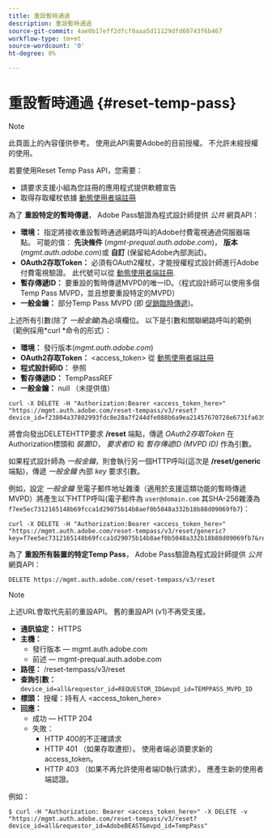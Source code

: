 ```yaml
---
title: 重設暫時通過
description: 重設暫時通過
source-git-commit: 4ae0b17eff2dfcf0aaa5d11129dfd60743f6b467
workflow-type: tm+mt
source-wordcount: '0'
ht-degree: 0%

---
```


# 重設暫時通過 {#reset-temp-pass}

>[!NOTE]
>
>此頁面上的內容僅供參考。 使用此API需要Adobe的目前授權。 不允許未經授權的使用。
>
>若要使用Reset Temp Pass API，您需要：
>- 請要求支援小組為您註冊的應用程式提供軟體宣告
>- 取得存取權杖依據 [動態使用者端註冊](dynamic-client-registration.md)
> 

為了 **重設特定的暫時傳遞**， Adobe Pass驗證為程式設計師提供 *公共* 網頁API：

- **環境：** 指定將接收重設暫時通過網路呼叫的Adobe付費電視通過伺服器端點。 可能的值： **先決條件** (*mgmt-prequal.auth.adobe.com*)， **版本** (*mgmt.auth.adobe.com*)或 **自訂** (保留給Adobe內部測試)。
- **OAuth2存取Token：** 必須有OAuth2權杖，才能授權程式設計師進行Adobe付費電視驗證。 此代號可以從 [動態使用者端註冊](dynamic-client-registration.md).
- **暫存傳遞ID：** 要重設的暫時傳遞MVPD的唯一ID。（程式設計師可以使用多個Temp Pass MVPD，並且想要重設特定的MVPD）
- **一般金鑰：** 部分Temp Pass MVPD (即 [促銷臨時傳遞](promotional-temp-pass.md))。

上述所有引數(除了 *一般金鑰*)為必填欄位。 以下是引數和關聯網路呼叫的範例（範例採用*curl *命令的形式）：

- **環境：** 發行版本(*mgmt.auth.adobe.com*)
- **OAuth2存取Token：** &lt;access_token> 從 [動態使用者端註冊](dynamic-client-registration.md)
- **程式設計師ID：** 參照
- **暫存傳遞ID：** TempPassREF
- **一般金鑰：** null （未提供值）

```curl
curl -X DELETE -H "Authorization:Bearer <access_token_here>" "https://mgmt.auth.adobe.com/reset-tempass/v3/reset?device_id=f23804a37802993fdc8e28a7f244dfe088b6a9ea21457670728e6731fa639991&requestor_id=REF&mvpd_id=TempPassREF"
```

將會向發出DELETEHTTP要求 **/reset** 端點，傳遞 *OAuth2存取Token* 在Authorization標頭和 *裝置ID*， *要求者ID* 和 *暫存傳遞ID (MVPD ID)* 作為引數。

如果程式設計師為 *一般金鑰*，則會執行另一個HTTP呼叫(這次是 **/reset/generic** 端點)，傳遞 *一般金鑰* 內部 *key* 要求引數。

例如，設定 *一般金鑰* 至電子郵件地址雜湊（適用於支援這類功能的暫時傳遞MVPD）將產生以下HTTP呼叫(電子郵件為 `user@domain.com` 其SHA-256雜湊為 `f7ee5ec7312165148b69fcca1d29075b14b8aef0b5048a332b18b88d09069fb7`)：

```curl
curl -X DELETE -H "Authorization:Bearer <access_token_here>"
"https://mgmt.auth.adobe.com/reset-tempass/v3/reset/generic?key=f7ee5ec7312165148b69fcca1d29075b14b8aef0b5048a332b18b88d09069fb7&requestor_id=REF&mvpd_id=TempPassREF"
```


為了 **重設所有裝置的特定Temp Pass**， Adobe Pass驗證為程式設計師提供 *公共* 網頁API：

```url
DELETE https://mgmt.auth.adobe.com/reset-tempass/v3/reset
```

>[!NOTE]
>上述URL會取代先前的重設API。 舊的重設API (v1)不再受支援。

- **通訊協定：** HTTPS
- **主機：**
   - 發行版本 — mgmt.auth.adobe.com
   - 前述 — mgmt-prequal.auth.adobe.com
- **路徑：** /reset-tempass/v3/reset
- **查詢引數：** `device_id=all&requestor_id=REQUESTOR_ID&mvpd_id=TEMPPASS_MVPD_ID`
- **標頭：** 授權：持有人 &lt;access_token_here>
- **回應：**
   - 成功 — HTTP 204
   - 失敗：
      - HTTP 400的不正確請求
      - HTTP 401 （如果存取遭拒）。 使用者端必須要求新的access_token。
      - HTTP 403 （如果不再允許使用者端ID執行請求）。 應產生新的使用者端認證。


例如：

```curl
$ curl -H "Authorization: Bearer <access_token_here>" -X DELETE -v "https://mgmt.auth.adobe.com/reset-tempass/v3/reset?device_id=all&requestor_id=AdobeBEAST&mvpd_id=TempPass"
```
